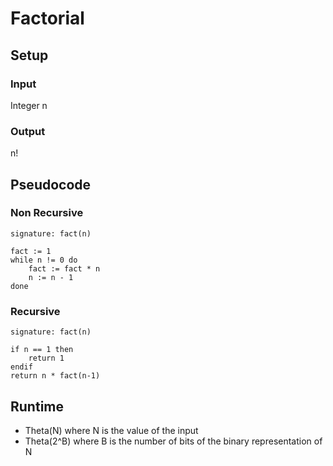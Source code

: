 # Factorial

## Setup

### Input
Integer n

### Output
n!

## Pseudocode

### Non Recursive
```
signature: fact(n)

fact := 1
while n != 0 do
    fact := fact * n
    n := n - 1
done
```

### Recursive
```
signature: fact(n)

if n == 1 then
    return 1
endif
return n * fact(n-1)
```

## Runtime
- Theta(N) where N is the value of the input
- Theta(2^B) where B is the number of bits of the binary representation of N

